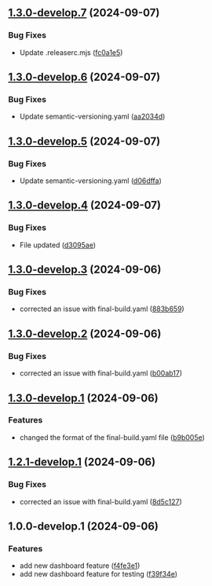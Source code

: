 ## [1.3.0-develop.7](https://github.com/Pacificdubey/Github-Action-JFrog/compare/v1.3.0-develop.6...v1.3.0-develop.7) (2024-09-07)


### Bug Fixes

* Update .releaserc.mjs ([fc0a1e5](https://github.com/Pacificdubey/Github-Action-JFrog/commit/fc0a1e581e65fb419ba022d4d5ce9b280b024be7))

## [1.3.0-develop.6](https://github.com/Pacificdubey/Github-Action-JFrog/compare/v1.3.0-develop.5...v1.3.0-develop.6) (2024-09-07)


### Bug Fixes

* Update semantic-versioning.yaml ([aa2034d](https://github.com/Pacificdubey/Github-Action-JFrog/commit/aa2034da32fc324adfc955b825eb369e5f45a510))

## [1.3.0-develop.5](https://github.com/Pacificdubey/Github-Action-JFrog/compare/v1.3.0-develop.4...v1.3.0-develop.5) (2024-09-07)


### Bug Fixes

* Update semantic-versioning.yaml ([d06dffa](https://github.com/Pacificdubey/Github-Action-JFrog/commit/d06dffa4163b152c74da483701c36deeb70fcc96))

## [1.3.0-develop.4](https://github.com/Pacificdubey/Github-Action-JFrog/compare/v1.3.0-develop.3...v1.3.0-develop.4) (2024-09-07)


### Bug Fixes

* File updated ([d3095ae](https://github.com/Pacificdubey/Github-Action-JFrog/commit/d3095ae9a97b1cac5fb0555f83e8a23839018994))

## [1.3.0-develop.3](https://github.com/Pacificdubey/Github-Action-JFrog/compare/v1.3.0-develop.2...v1.3.0-develop.3) (2024-09-06)


### Bug Fixes

* corrected an issue with final-build.yaml ([883b659](https://github.com/Pacificdubey/Github-Action-JFrog/commit/883b65981b1279c76e37e494697d28d0169b9b68))

## [1.3.0-develop.2](https://github.com/Pacificdubey/Github-Action-JFrog/compare/v1.3.0-develop.1...v1.3.0-develop.2) (2024-09-06)


### Bug Fixes

* corrected an issue with final-build.yaml ([b00ab17](https://github.com/Pacificdubey/Github-Action-JFrog/commit/b00ab1796fda0161092e6fb32c0d2060481c14df))

## [1.3.0-develop.1](https://github.com/Pacificdubey/Github-Action-JFrog/compare/v1.2.1-develop.1...v1.3.0-develop.1) (2024-09-06)


### Features

* changed the format of the final-build.yaml file ([b9b005e](https://github.com/Pacificdubey/Github-Action-JFrog/commit/b9b005e269b3224bc386f73816c90ccc9c992d8f))

## [1.2.1-develop.1](https://github.com/Pacificdubey/Github-Action-JFrog/compare/v1.2.0...v1.2.1-develop.1) (2024-09-06)


### Bug Fixes

* corrected an issue with final-build.yaml ([8d5c127](https://github.com/Pacificdubey/Github-Action-JFrog/commit/8d5c127c88a6a1c6f9499b288c85a6d30eb68240))

## 1.0.0-develop.1 (2024-09-06)


### Features

* add new dashboard feature ([f4fe3e1](https://github.com/Pacificdubey/Github-Action-JFrog/commit/f4fe3e157981fad2cbcbe4c5eb8f839061ed9390))
* add new dashboard feature for testing ([f39f34e](https://github.com/Pacificdubey/Github-Action-JFrog/commit/f39f34e546ea5339d15936e80367c304be7ec9ae))
